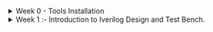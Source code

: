 <details>
<summary> Week 0 - Tools Installation </summary>
  <br>
  <p>  In this step we are going to install all necessary Open Source tools which we are going to use in this program.<br> Before that, setup ubuntu in oracle virtualbox. <br>
    <h2>Tool includes:-</h2>
  </p>
<ol>
  <li>Yosys</li>
  <li>magic</li>
  <li>OpenLANE</li>
  <li>lverilog</li>
  <li>gtkwave</li>
  <li>ngspice</li>
  <li>OpenSTA</li>
  
</ol>
 <hr>
  <h2>Yosys – Yosys Open Synthesis Suite</h2>
<p>
 <pre>$ git clone https://github.com/YosysHQ/yosys.git 
$ cd yosys 
$ sudo apt install make # (If make is not installed please install it) 
$ sudo apt-get install build-essential clang bison flex \ 
  libreadline-dev gawk tcl-dev libffi-dev git \ 
  graphviz xdot pkg-config python3 libboost-system-dev \ 
  libboost-python-dev libboost-filesystem-dev zlib1g-dev 
$ make 
$ sudo make install </pre>
  ( Note:- If code shows some error then remove "\" it from the code and keep it continue. ) <br> <br>
  <p align="center">  <img src="https://github.com/user-attachments/assets/1a0578b4-934a-47a3-82fc-036bb65a6bf0" alt="yosys" width="575"></p>
  <hr>
   <h2>Magic</h2>
  <p>
    <pre>$ sudo apt-get install m4
$ sudo apt-get install tcsh
$ sudo apt-get install csh
$ sudo apt-get install libx11-dev
$ sudo apt-get install tcl-dev tk-dev
$ sudo apt-get install libcairo2-dev
$ sudo apt-get install mesa-common-dev libglu1-mesa-dev
$ sudo apt-get install libncurses-dev
git clone https://github.com/RTimothyEdwards/magic
cd magic
./configure
make
make install  </pre>
    <p align="center"> <img src="https://github.com/user-attachments/assets/5e351991-6278-44fd-ab31-73c66cd9f34b" alt="yosys" width="575"></p>  </p>
  <hr>
  <h2>Dependencies </h2>
    <pre>sudo apt-get update
sudo apt-get upgrade
sudo apt install -y build-essential python3 python3-venv python3-pip make git </pre>
    <pre>sudo apt install apt-transport-https ca-certificates curl software-properties-common
curl -fsSL https://download.docker.com/linux/ubuntu/gpg | sudo gpg --dearmor -o
/usr/share/keyrings/docker-archive-keyring.gpg</pre>
    <pre>echo "deb [arch=amd64 signed-by=/usr/share/keyrings/docker-archive-keyring.gpg]
https://download.docker.com/linux/ubuntu $(lsb_release -cs) stable" | sudo tee
/etc/apt/sources.list.d/docker.list > /dev/null  </pre>
      <pre># After reboot
  docker run hello-world </pre><br>
         (<b>Note :-</b> You should install all the dependencies before installing OpenLANE.)      
  </p>
  <hr>
  <h2>OpenLANE</h2>
  <p>
    <pre>cd $HOME
git clone https://github.com/The-OpenROAD-Project/OpenLane
cd OpenLane
make
make test   </pre>
      <p align="center">
  <img src="https://github.com/user-attachments/assets/80845108-1ea8-4b45-936d-ad61391072ce" alt="yosys" width="675">
        <img src="https://github.com/user-attachments/assets/74d89146-c9bb-41ab-804d-59136c6b1d98" alt="yosys" width="675"> </p>
      <details>
      <summary> OpenLane PDK Version Mismatch </summary><br>
      <p><b> Error encountered:</b></p>
        <p><i>While running make test in OpenLane:</i></p>
        <pre>[ERROR]: The version of open_pdks used in building the PDK does not match the version OpenLane was tested on
  (installed: a80ed405766c5d4f21c8bfca84552a7478fe75b2, tested: 0fe599b2afb6708d281543108caf8310912f54af)
  This may introduce some issues. You may want to re-install the PDK by invoking `make pdk`.</pre>
        <p> <i>Cause</i> <br>
                The installed Sky130 PDK version did not match the version OpenLane expects.</p>
        <p> <i>Solution</i> <br>
          <ol>
            <li>Set up Python virtual environment:</li><br>
            <pre>python3 -m venv venv
  source ./venv/bin/activate
  pip install volare</pre>
            <li>Enable the tested PDK version:</li>
            <pre>./venv/bin/ciel enable --pdk-family sky130 (hashes)</pre>
            <li>Verify enabled PDK:</li>
            <pre>./venv/bin/ciel ls-enabled --pdk-family sky130</pre>
            <li>Run OpenLane flow:</li>
            <pre>make test</pre>
          </ol>
      </details>
      <hr>
  <h2>Iverilog</h2>
  Steps to install iverilog
  <p>
    <pre>sudo apt-get update
sudo apt-get install iverilog     </pre>
  </p>
  <hr>
  <h2>gtkwave</h2>
  Steps to install gtkwave
  <p>
    <pre>sudo apt-get update
sudo apt-get install iverilog    </pre>
<hr>
  <h2>ngspice</h2>
  <p>After downloading the tar file from https://sourceforge.net/projects/ngspice/files/ to a local
directory, unpack it using:</p>
    <pre>$ tar -zxvf ngspice-37.tar.gz
$ cd ngspice-37
$ mkdir release
$ cd release
$ ../configure --with-x --with-readline=yes --disable-debug
$ make
$ sudo make install  </pre>
<hr>
  <h2>OpenSTA - Static Timing Analysis</h2>
  Reference :-  https://github.com/The-OpenROAD-Project/OpenSTA <br>
  <p>Build by using CMake.</p>
  Dependencies to download first.
    <pre>         Ubuntu   Macos
        22.04.2   14.5
cmake    3.24.2    3.29.2
clang             15.0.0
gcc      11.4.0
tcl       8.6      8.6.16
swig      4.1.0    4.1.1
bison     3.8.2    3.8.2
flex      2.6.4    2.6.4 <br>
<b>External Dependencies</b><br>
                 Ubuntu   Darwin  License
eigen       3.4.0   3.4.0   MPL2  required
cudd        3.0.0   3.0.0   BSD   required
tclreadline 2.3.8   2.3.8   BSD   optional
zLib        1.2.5   1.2.8   zlib  optional    </pre>
CUDD is available <a href="https://github.com/davidkebo/cudd/blob/main/cudd_versions/cudd-3.0.0.tar.gz">here.</a> download and follow the following steps.
<pre>tar xvfz cudd-3.0.0.tar.gz
cd cudd-3.0.0
./configure
make</pre>
<h2>Building with CMake</h2>
Use the following commands to checkout the git repository and build the OpenSTA library and excutable.
<pre>git clone https://github.com/parallaxsw/OpenSTA.git
cd OpenSTA
mkdir build
cd build
cmake -DCUDD_DIR=<CUDD_INSTALL_DIR> ..
make
</pre>
  If you find any difficulty then click <a href="https://github.com/The-OpenROAD-Project/OpenSTA?tab=readme-ov-file#building-with-cmake">here.</a><br>
  If you have any issues while performing setup please share it with me, I would love to solve it and I can update it on my repo.<br><br>
  <div align="center">
  <b><i>Thankyou for reading </i></b>
</div>
</details>
  <details>
<summary>
  Week 1 :- Introduction to Iverilog Design and Test Bench.
</summary>
    <br>
    <details>
      <summary>Day 1 :- Introduction to verilog RTL design and Synthesis.</summary>
    <p>
<ol><h3> <li>Introduction to open-source simulator Iverilog.</li></h3><h2></h2>
  <p>A simulator is a software tool that helps verify digital designs before they are implemented in hardware. It allows us to test the functionality of the design by executing it together with a testbench. </p>
  In Iverilog, the inputs are:
  <ul><li>Design file (RTL code)</li>
    <li>Testbench file</li></ul><br>
  Basic Simulation Flow:
  <ol><li>Write the RTL design and testbench.</li>
  <li>Compile using Iverilog.</li>
  <li>Run the simulation to generate a VCD file.</li>
  <li>Open the VCD file in GTKWave to visualize waveforms.</li></ol>
  <hr>
 <h3><li>Labs using Iverilog and GTKWave.</li></h3><h2></h2>
  <p>To simulate a design and view its waveforms, the following steps were performed:
  <ol><li>Clone the workshop repository:</li>
    <pre>git clone https://github.com/kunalg123/sky130RTLDesignAndSynthesisWorkshop.git
cd sky130RTLDesignAndSynthesisWorkshop/verilog_files</pre>
    <li>Compile the Verilog design using Iverilog:</li>
    <pre>cd verilog files
iverilog good_latch.v</pre>This generates an output file named <b>"a.out."</b><br>
    <br><li>Run the simulation:</li>
    <pre>./a.out</pre>This produces the simulation result in a VCD file (e.g., tb_good_latch.vcd).<br>
    <br><li>Open the waveform in GTKWave:</li>
    <pre>gtkwave tb_good_latch.vcd</pre>At this stage, the signal transitions of the design can be visualized and analyzed in GTKWave to verify its functionality.</ol>
  <br>
  <p align="center">
  <img src="https://github.com/user-attachments/assets/b386e58c-8cc5-4927-86b4-9ff97209e914" width="45%"  valign="top"  />
  <img src="https://github.com/user-attachments/assets/b44e0958-5a2d-4659-8508-8e9a39685783" width="45%" />
</p>
  </p>
  <hr>
 <h3> <li>Introduction to Yosys and Logic Synthesis</li></h3><h2></h2>
  <p>Yosys is an open-source logic synthesis tool used to convert RTL (Register Transfer Level) designs into a gate-level netlist. This netlist maps the design onto standard cells from a library, preparing it for further verification and eventual hardware implementation. Verification of Synthesis <br> After synthesis, the netlist is verified to ensure functional equivalence with the original RTL:
  <ol>
    <li>The netlist is simulated along with the same testbench used for RTL simulation.</li>
    <li>The simulator (e.g., Iverilog) generates a VCD file capturing signal transitions.</li>
    <li>This VCD file is viewed in GTKWave to compare waveforms and confirm that the synthesized design behaves identically to the RTL.</li>
  </ol>
  </p>
  <hr>
 <h3> <li>Labs using Yosys and Sky130 PDKs</li></h3><h2></h2>
  <p>To synthesize a design using Yosys and the Sky130 PDK, the following steps were performed:
  <ol>
    <li>Navigate to the Verilog files directory:</li>
    <pre>cd verilog_files</pre>
    <li>Start Yosys and read the standard cell library:</li>
    <pre>yosys <br>read_liberty -lib ( relative_path_to_liberty_file ) </pre>
    <p align="center"><img src="https://github.com/user-attachments/assets/ada3a288-a113-4e98-b6ad-8559391bf9b2" width="45%"  valign="top"/><br></p>
   <br> <li>Read the Verilog design file:</li>
    <pre>read_verilog good_mux.v</pre>
    <p><img src="https://github.com/user-attachments/assets/b050b932-632b-40cc-952c-8ba0971fe379" width="45%"  valign="top"/>
    <img src="https://github.com/user-attachments/assets/a38f90e2-a137-47c9-8204-129e10cd4f9b" width="45%"  valign="top"/><br></p>
   <br> <li>Synthesize the design specifying the top module and library:</li>
    <pre>synth -top good_mux
abc -liberty ( relative_path_to_liberty_file )</pre>
<p align="center"><img src="https://github.com/user-attachments/assets/fde73e2b-b9ef-41fd-9e66-055e6c57f772" width="45%"  valign="center"/><br></p>  
 <br> <li>Visualize the synthesized netlist:</li>
  <pre>show</pre>
    <p><img src="https://github.com/user-attachments/assets/7dee12a7-244d-4f3f-8409-fe557ec98205" width="45%"  valign="top"/>
    <img src="https://github.com/user-attachments/assets/281ef7af-d92b-4100-8ff7-d9c9a74b33b7" width="45%"  valign="top"/><br></p>
 <br>  <li>Export the synthesized netlist to a Verilog file:</li>
  <pre>write_verilog -noattr good_netlist.v</pre>
    <p align="center">    <img src="https://github.com/user-attachments/assets/6ba5e296-77a8-4f44-aff5-35478954b9c0" width="45%"  valign="top"/><br></p>
 <br> <li>(Optional) Open the file in a text editor for inspection:</li>
  <pre>!gedit ( file_name )</pre>
  <p align="center"><img src="https://github.com/user-attachments/assets/91e3fa4c-c62f-494c-adb1-57f3729ab162" width="45%"  valign="top"/><br></p> 
  </ol>
    <br><b>Explanation:</b>
    <ul>
      <li><code>read_liberty:</code> Loads the standard cell library for synthesis.</li>
      <li><code>read_verilog:</code> Loads the RTL design.</li>
      <li><code>synth</code> + <code>abc:</code> Performs logic synthesis and maps the design to the library cells.</li>
      <li><code>show:</code> Visualizes the netlist structure.</li>
      <li><code>write_verilog:</code> Saves the synthesized netlist for post-synthesis simulation or further processing.</li>
    </ul>
  </p>
</ol>
    </p>
    </details>
  </details>

